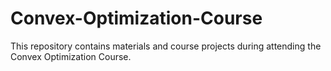 # Convex-Optimization-Course
This repository contains materials and course projects during attending the Convex Optimization Course.
